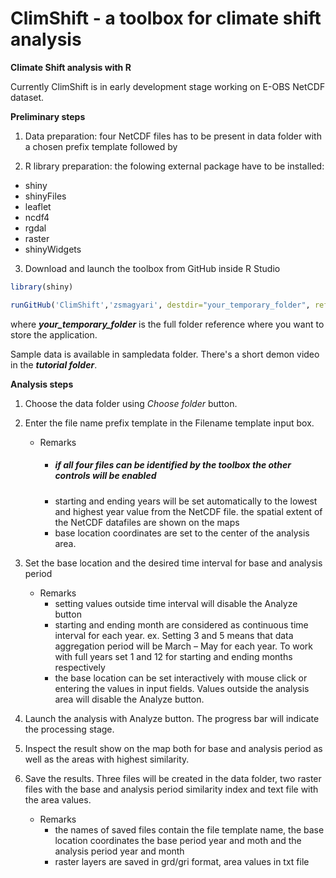 # ClimShift - a toolbox for climate shift analysis
**Climate Shift analysis with R**

Currently ClimShift is in early development stage working on E-OBS NetCDF dataset.

**Preliminary steps**

    
  1. Data preparation: four NetCDF files has to be present in data folder with a chosen prefix template followed by

  2. R library preparation: the folowing external package have to be installed:
          
 - shiny            
 - shinyFiles            
 - leaflet          
 - ncdf4         
 - rgdal        
 - raster        
 - shinyWidgets

  3. Download and launch the toolbox from GitHub inside R Studio

```R
library(shiny)

runGitHub('ClimShift','zsmagyari', destdir="your_temporary_folder", ref="main")
```
where ***your_temporary_folder*** is the full folder reference where you want to store the application.

Sample data is available in sampledata folder. There's a short demon video in the ***tutorial folder***.


**Analysis steps**

  1. Choose the data folder using *Choose folder* button.
  2. Enter the file name prefix template in the Filename template input box.

        - Remarks
            - ##### if all four files can be identified by the toolbox the other controls will be enabled
            - starting and ending years will be set automatically to the lowest and highest year value from the NetCDF file. the spatial extent of the NetCDF datafiles are shown on the maps 
            - base location coordinates are set to the center of the analysis area.
 3. Set the base location and the desired time interval for base and analysis period

     - Remarks
        - setting values outside time interval will disable the Analyze button
        - starting and ending month are considered as continuous time interval for each year. ex. Setting 3 and 5 means that data aggregation period will be March – May for each year. To work with full years set 1 and 12 for starting and ending months respectively
        - the base location can be set interactively with mouse click or entering the values in input fields. Values outside the analysis area will disable the Analyze button. 

4. Launch the analysis with Analyze button. The progress bar will indicate the processing stage.

5. Inspect the result show on the map both for base and analysis period as well as the areas with highest similarity.

6. Save the results. Three files will be created in the data folder, two raster files with the base and analysis period similarity index and text file with the area values.

     - Remarks
        - the names of saved files contain the file template name, the base location coordinates the base period year and moth and the analysis period year and month
        - raster layers are saved in grd/gri format, area values in txt file

